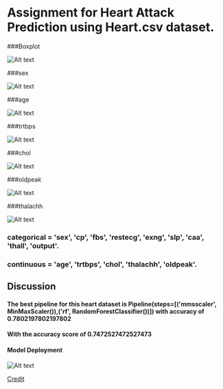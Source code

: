 # Assignment for Heart Attack Prediction using Heart.csv dataset.

###Boxplot

![Alt text](https://github.com/AMMARHAFIZ8/heart_assignment/blob/main/Figure%202022-06-21%20192108%20boxplot.png)

###sex

![Alt text](https://github.com/AMMARHAFIZ8/heart_assignment/blob/main/Figure%202022-06-21%20192035%20sex.png)

###age

![Alt text](https://github.com/AMMARHAFIZ8/heart_assignment/blob/main/Figure%202022-06-21%20192256%20age.png)

###trtbps

![Alt text](https://github.com/AMMARHAFIZ8/heart_assignment/blob/main/Figure%202022-06-21%20192229%20trtbps.png)

###chol

![Alt text](https://github.com/AMMARHAFIZ8/heart_assignment/blob/main/Figure%202022-06-21%20192210%20chol.png)

###oldpeak

![Alt text](https://github.com/AMMARHAFIZ8/heart_assignment/blob/main/Figure%202022-06-21%20192130%20oldpeak.png)

###thalachh

![Alt text](https://github.com/AMMARHAFIZ8/heart_assignment/blob/main/Figure%202022-06-21%20192148%20thalachh.png)


### categorical = 'sex', 'cp', 'fbs', 'restecg', 'exng', 'slp', 'caa', 'thall', 'output'.
### continuous = 'age', 'trtbps', 'chol', 'thalachh', 'oldpeak'.

## Discussion

#### The best pipeline for this heart dataset is Pipeline(steps=[('mmsscaler', MinMaxScaler()),('rf', RandomForestClassifier())]) with accuracy of 0.7802197802197802
#### With the accuracy score of 0.7472527472527473


#### Model Deployment 
![Alt text](https://github.com/AMMARHAFIZ8/heart_assignment/blob/main/Deploy%20App%20for%20Heart%20Attack%20(Browser).PNG)




[Credit  ](http://archive.ics.uci.edu/ml/datasets/Heart+Disease)

